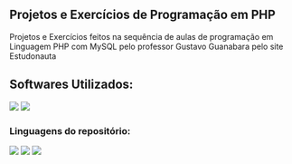 ## Projetos e Exercícios de Programação em PHP

  <p align="left">
    Projetos e Exercícios feitos na sequência de aulas de programação em Linguagem PHP com MySQL pelo professor Gustavo Guanabara pelo site
   Estudonauta
  </p>
</div>

<h2 align="left">
  Softwares Utilizados:
</h2>

<img src="https://img.shields.io/badge/Visual_Studio_Code-0078D4?style=for-the-badge&logo=visual%20studio%20code&logoColor=white"> <img src="https://img.shields.io/badge/MySQL-005C84?style=for-the-badge&logoColor=white">

### Linguagens do repositório:

<img src="https://img.shields.io/badge/HTML-E34C26?style=for-the-badge"><!-- -->
<img src="https://img.shields.io/badge/PHP-4F5D95?style=for-the-badge"><!-- -->
<img src="https://img.shields.io/badge/SQL-005C84?style=for-the-badge">
